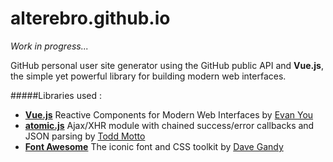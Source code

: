 # alterebro.github.io

*Work in progress...*

GitHub personal user site generator using the GitHub public API and **Vue.js**, the simple yet powerful library for building modern web interfaces.

#####Libraries used : 

- **[Vue.js](https://vuejs.org/)** Reactive Components for Modern Web Interfaces by [Evan You](http://evanyou.me/)
- **[atomic.js](https://github.com/toddmotto/atomic)** Ajax/XHR module with chained success/error callbacks and JSON parsing by [Todd Motto](https://toddmotto.com/)
- **[Font Awesome](https://fortawesome.github.io/Font-Awesome/)** The iconic font and CSS toolkit by [Dave Gandy](https://twitter.com/davegandy)